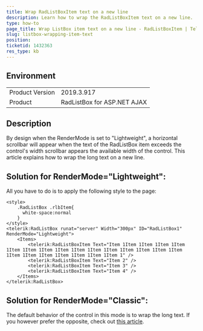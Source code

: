 ```yaml
---
title: Wrap RadListBoxItem text on a new line
description: Learn how to wrap the RadListBoxItem text on a new line.
type: how-to
page_title: Wrap ListBox item text on a new line - RadListBoxItem | Telerik Web UI
slug: listbox-wrapping-item-text
position: 
ticketid: 1432363
res_type: kb
---
```


## Environment
<table>
	<tbody>
		<tr>
			<td>Product Version</td>
			<td>2019.3.917</td>
		</tr>
		<tr>
			<td>Product</td>
			<td>RadListBox for ASP.NET AJAX</td>
		</tr>
	</tbody>
</table>


## Description
By design when the RenderMode is set to "Lightweight", a horizontal scrollbar will appear when the text of the RadListBox item exceeds the control's width scrollbar appears the available width of the control.
This article explains how to wrap the long text on a new line.


## Solution for RenderMode="Lightweight":
All you have to do is to apply the following style to the page:

````ASPNET
<style>
    .RadListBox .rlbItem{
      white-space:normal
    }
</style>
<telerik:RadListBox runat="server" Width="300px" ID="RadListBox1" RenderMode="Lightweight">
    <Items>
        <telerik:RadListBoxItem Text="Item 1Item 1Item 1Item 1Item 1Item 1Item 1Item 1Item 1Item 1Item 1Item 1Item 1Item 1Item 1Item 1Item 1Item 1Item 1Item 1Item 1Item 1Item 1" />
        <telerik:RadListBoxItem Text="Item 2" />
        <telerik:RadListBoxItem Text="Item 3" />
        <telerik:RadListBoxItem Text="Item 4" />
    </Items>
</telerik:RadListBox>
````
## Solution for RenderMode="Classic": 
The default behavior of the control in this mode is to wrap the long text. If you however prefer the opposite, check out [this article](https://docs.telerik.com/devtools/aspnet-ajax/controls/listbox/how-to/scroll-items-horizontally).
